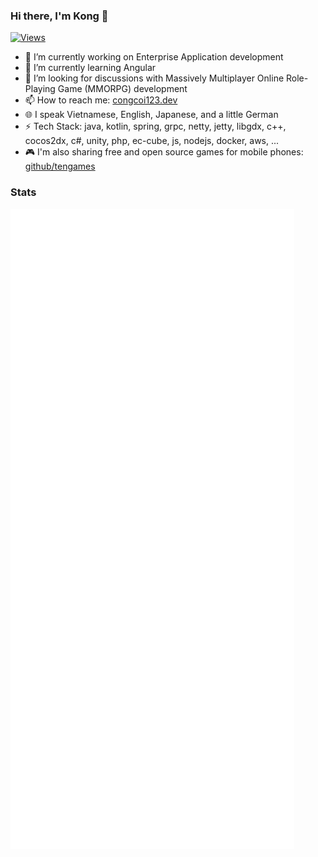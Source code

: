 ### Hi there, I'm Kong 👋
[![Views](https://komarev.com/ghpvc/?username=congcoi123&style=flat-square&color=green)](https://congcoi123.dev)

- 🔭 I’m currently working on Enterprise Application development
- 🌱 I’m currently learning Angular
- 🤔 I’m looking for discussions with Massively Multiplayer Online Role-Playing Game (MMORPG) development
- 📫 How to reach me: [congcoi123.dev](https://congcoi123.dev)
- 🌐 I speak Vietnamese, English, Japanese, and a little German
- ⚡ Tech Stack: java, kotlin, spring, grpc, netty, jetty, libgdx, c++, cocos2dx, c#, unity, php, ec-cube, js, nodejs, docker, aws, ...
- 🎮 I'm also sharing free and open source games for mobile phones: [github/tengames](https://github.com/tengames)

### Stats
![Metrics](/github-metrics.svg)
